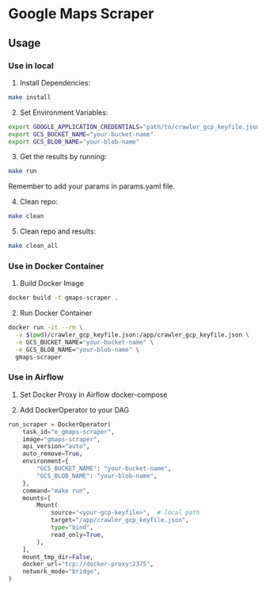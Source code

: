 # Google Maps Scraper

## Usage

### Use in local

1. Install Dependencies:
```sh
make install
```

2. Set Environment Variables:
```sh
export GOOGLE_APPLICATION_CREDENTIALS="path/to/crawler_gcp_keyfile.json"
export GCS_BUCKET_NAME="your-bucket-name"
export GCS_BLOB_NAME="your-blob-name"
```

3. Get the results by running:
```sh
make run
```
Remember to add your params in params.yaml file.

4. Clean repo:
```sh
make clean
```

5. Clean repo and results:
```sh
make clean_all
```

### Use in Docker Container

1. Build Docker Image
```sh
docker build -t gmaps-scraper .
```

2. Run Docker Container
```sh
docker run -it --rm \
  -v $(pwd)/crawler_gcp_keyfile.json:/app/crawler_gcp_keyfile.json \
  -e GCS_BUCKET_NAME="your-bucket-name" \
  -e GCS_BLOB_NAME="your-blob-name" \
  gmaps-scraper
```

### Use in Airflow

1. Set Docker Proxy in Airflow docker-compose

2. Add DockerOperator to your DAG
```py
run_scraper = DockerOperator(
    task_id="e_gmaps-scraper",
    image="gmaps-scraper",
    api_version="auto",
    auto_remove=True,
    environment={
        "GCS_BUCKET_NAME": "your-bucket-name",
        "GCS_BLOB_NAME": "your-blob-name",
    },
    command="make run",
    mounts=[
        Mount(
            source="<your-gcp-keyfile>",  # local path
            target="/app/crawler_gcp_keyfile.json",
            type="bind",
            read_only=True,
        ),
    ],
    mount_tmp_dir=False,
    docker_url="tcp://docker-proxy:2375",
    network_mode="bridge",
)
```
